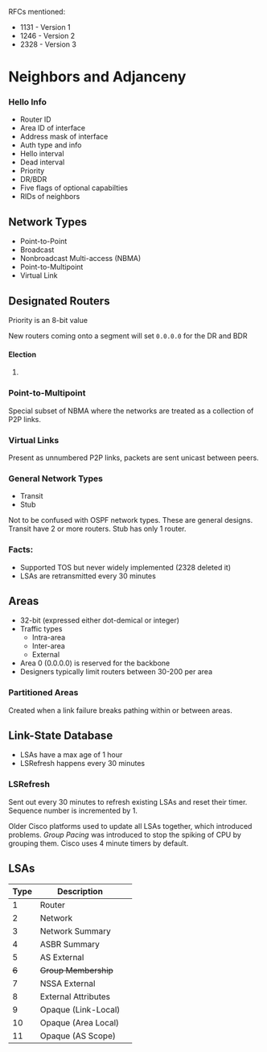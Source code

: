 

RFCs mentioned:
* 1131 - Version 1
* 1246 - Version 2
* 2328 - Version 3


# Neighbors and Adjanceny

### Hello Info

* Router ID
* Area ID of interface
* Address mask of interface
* Auth type and info
* Hello interval
* Dead interval
* Priority
* DR/BDR
* Five flags of optional capabilties
* RIDs of neighbors


## Network Types

* Point-to-Point
* Broadcast
* Nonbroadcast Multi-access (NBMA)
* Point-to-Multipoint
* Virtual Link

## Designated Routers

Priority is an 8-bit value

New routers coming onto a segment will set `0.0.0.0` for the DR and BDR

#### Election
1. 


### Point-to-Multipoint

Special subset of NBMA where the networks are treated as a collection of P2P links.

### Virtual Links

Present as unnumbered P2P links, packets are sent unicast between peers.


### General Network Types

* Transit
* Stub

Not to be confused with OSPF network types.  These are general designs.  Transit have 2 or more routers.  Stub has only 1 router.

### Facts:

* Supported TOS but never widely implemented (2328 deleted it)
* LSAs are retransmitted every 30 minutes

## Areas

* 32-bit (expressed either dot-demical or integer)
* Traffic types
	* Intra-area
	* Inter-area
	* External
* Area 0 (0.0.0.0) is reserved for the backbone
* Designers typically limit routers between 30-200 per area

### Partitioned Areas

Created when a link failure breaks pathing within or between areas.


## Link-State Database

* LSAs have a max age of 1 hour
* LSRefresh happens every 30 minutes

### LSRefresh

Sent out every 30 minutes to refresh existing LSAs and reset their timer.
Sequence number is incremented by 1.

Older Cisco platforms used to update all LSAs together, which introduced problems.
*Group Pacing* was  introduced to stop the spiking of CPU by grouping them.
Cisco uses 4 minute timers by default.


## LSAs

| Type  | Description          |     |
| ----- | -------------------- | --- |
| 1     | Router               |     |
| 2     | Network              |     |
| 3     | Network Summary      |     |
| 4     | ASBR Summary         |     |
| 5     | AS External          |     |
| ~~6~~ | ~~Group Membership~~ |     |
| 7     | NSSA External        |     |
| 8     | External Attributes  |     |
| 9     | Opaque (Link-Local)  |     |
| 10    | Opaque (Area Local)  |     |
| 11    | Opaque (AS Scope)    |     |


